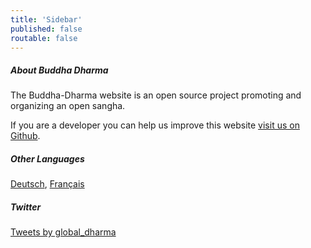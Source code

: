 ```yaml
---
title: 'Sidebar'
published: false
routable: false
---
```


##### About Buddha Dharma
The Buddha-Dharma website is an open source project promoting and organizing an open sangha.

If you are a developer you can help us improve this website
[visit us on Github](https://github.com/buddha-dharma).
##### Other Languages
<a href="/de">Deutsch</a>, <a href="/fr">Français</a>
##### Twitter
<a class="twitter-timeline" data-width="500" data-height="600" data-theme="light" href="https://twitter.com/global_dharma?ref_src=twsrc%5Etfw">Tweets by global_dharma</a> <script async src="//platform.twitter.com/widgets.js" charset="utf-8"></script>
